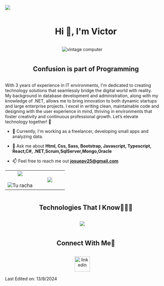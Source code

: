 <link rel="stylesheet" type='text/css' href="https://cdn.jsdelivr.net/gh/devicons/devicon@latest/devicon.min.css" />





<!--horizontal divider(gradiant)-->
<img src="https://user-images.githubusercontent.com/73097560/115834477-dbab4500-a447-11eb-908a-139a6edaec5c.gif">

<!--h1 without bottom border-->
<div id="user-content-toc">
  <ul align="center">
    <summary><h1 style="display: inline-block">Hi 👋, I'm Victor</h1></summary>
  </ul>
</div>

<!--- animated GIF -->
<div align="center">
  <img src="https://media.giphy.com/media/3ov9jNziFTMfzSumAw/giphy.gif" alt="vintage computer" />
</div>




<!--h2 without bottom border-->
<div id="user-content-toc">
  <ul align="center">
    <summary><h2 style="display: inline-block">Confusion is part of Programming</h2></summary>
  </ul>
</div>


<!--Intro start-->
With 3 years of experience in IT environments, I'm dedicated to creating technology solutions that seamlessly bridge the digital world with reality. My background in database development and administration, along with my knowledge of .NET, allows me to bring innovation to both dynamic startups and large enterprise projects. I excel in writing clean, maintainable code and designing with the user experience in mind, thriving in environments that foster creativity and continuous professional growth. Let’s elevate technology together! 🚀



  - 🔭 Currently, I'm working as a freelancer, developing small apps and analyzing data.
  - 💬 Ask me about **Html, Css, Sass, Bootstrap, Javascript, Typescript, React,C#, .NET,Scrum,SqlServer,Mongo,Oracle**
    

- 📫 Feel free to reach me out **josuepv25@gmail.com**




<!--- stats & Trophy (start) -->
<p align="center">
  <!--- stats (start) -->
<table align="center">
<tr border="none">
<td width="50%" align="center">
  
  <img align="center" src="https://github-readme-stats.vercel.app/api?username=VictorPorrasV&theme=dark&show_icons=true&count_private=true" />
<br></br>
<img title="🔥 Get streak stats for your profile at git.io/streak-stats" alt="Tu racha" src="https://github-readme-streak-stats.herokuapp.com/?user=VictorPorrasV&theme=dark&hide_border=false" />

</td>


<td width="50%" align="center">
  <img align="center" src="https://github-readme-stats.anuraghazra1.vercel.app/api/top-langs/?username=VictorPorrasV&theme=dark&hide_border=false&no-bg=true&no-frame=true&langs_count=10"/>
</td>
</tr>
</table>
<!--- stats (end) -->




<!-- h1 without bottom border -->
<div id="user-content-toc">
  <ul align="center">
    <summary><h2 style="display: inline-block">Technologies That I Know👨🏻‍💻</h2></summary>
  </ul>
</div>
<!-- tech stack icons -->
<p align="center">
  <a href="https://skillicons.dev">
    <img src="https://skillicons.dev/icons?i=git,css,discord,dotnet,postgres,firebase,github,figma,redis,html,java,js,linux,ubuntu,mysql,nextjs,mongodb,nodejs,postman,py,react,redux,tailwind,ts,vscode,jquery,notion" />
  </a>
</p>



<!-- Connect with me -->
<!--h2 without bottom border-->
<div id="user-content-toc">
  <ul align="center">
    <summary><h2 style="display: inline-block">Connect With Me🤝</h2></summary>
  </ul>
</div>

<!--icons and links-->
<p align="center">
<a href="https://www.linkedin.com/in/victor-porras-villalobos-2ab6191b7/" target="blank"><img align="center" src="https://user-images.githubusercontent.com/88904952/234979284-68c11d7f-1acc-4f0c-ac78-044e1037d7b0.png" alt="linkedin" height="50" width="50" /></a>
  
</p>


Last Edited on: 13/8/2024

